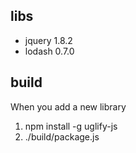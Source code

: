 libs
----
* jquery 1.8.2
* lodash 0.7.0

build
-----

When you add a new library

1. npm install -g uglify-js
2. ./build/package.js